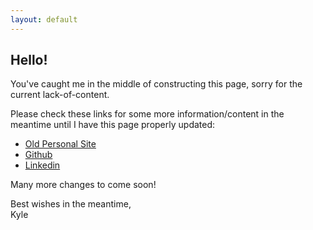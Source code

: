 ```yaml
---
layout: default
---
```


## Hello!

You've caught me in the middle of constructing this page, sorry for the current lack-of-content.

Please check these links for some more information/content in the meantime until I have this page properly updated:

- [Old Personal Site](https://kyle-brewster.blogspot.com/)
- [Github](https://github.com/k-brew)
- [Linkedin](www.linkedin.com/in/kyle-brewster)

Many more changes to come soon!

Best wishes in the meantime,  
Kyle 


